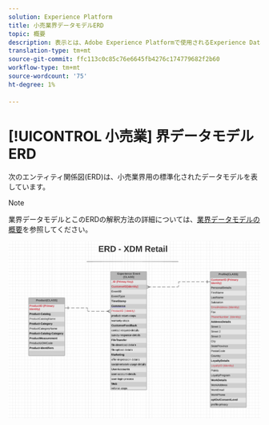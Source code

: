 ```yaml
---
solution: Experience Platform
title: 小売業界データモデルERD
topic: 概要
description: 表示とは、Adobe Experience Platformで使用されるExperience Data Model(XDM)と互換性がある、小売業界用の標準化されたデータモデルを説明するERD(Entity Relationship Diagram)です。
translation-type: tm+mt
source-git-commit: ffc113c0c85c76e6645fb4276c174779682f2b60
workflow-type: tm+mt
source-wordcount: '75'
ht-degree: 1%

---
```



# [!UICONTROL 小売業] 界データモデルERD

次のエンティティ関係図(ERD)は、小売業界用の標準化されたデータモデルを表しています。

>[!NOTE]
>
>業界データモデルとこのERDの解釈方法の詳細については、[業界データモデルの概要](./overview.md)を参照してください。

![](../../images/industries/retail.png)